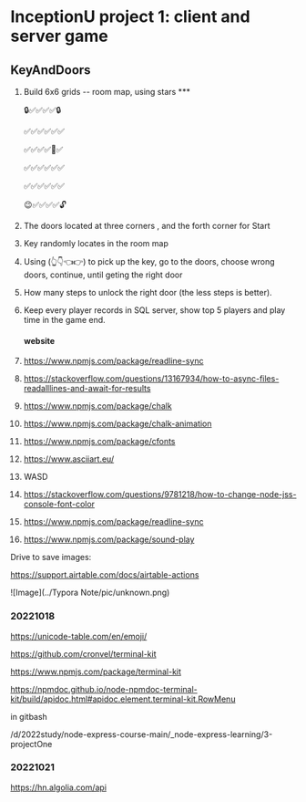 # InceptionU project 1: client and server game

## KeyAndDoors

1. Build 6x6 grids -- room map, using stars   \***  

   🔒✅✅✅✅🔒

   ✅✅✅✅✅✅

   ✅✅✅✅🔑✅

   ✅✅✅✅✅✅

   ✅✅✅✅✅✅

   😉✅✅✅✅🔓

2. The doors located at three corners , and the forth corner for Start

3. Key randomly locates in the room map

4. Using (👆👇👈👉)  to pick up the key, go to the doors, choose wrong doors, continue, until geting the right door

5. How many steps to unlock the right door (the less steps is better).

6. Keep every player records in SQL server, show top 5 players  and play time in the game end.

   #### website

   

7. https://www.npmjs.com/package/readline-sync

8. https://stackoverflow.com/questions/13167934/how-to-async-files-readalllines-and-await-for-results

9. https://www.npmjs.com/package/chalk

10. https://www.npmjs.com/package/chalk-animation

11. https://www.npmjs.com/package/cfonts

12. https://www.asciiart.eu/

13. WASD

14. https://stackoverflow.com/questions/9781218/how-to-change-node-jss-console-font-color

15. https://www.npmjs.com/package/readline-sync

16. https://www.npmjs.com/package/sound-play

Drive to save images:

https://support.airtable.com/docs/airtable-actions

![Image](../Typora Note/pic/unknown.png)

### 20221018

https://unicode-table.com/en/emoji/

https://github.com/cronvel/terminal-kit

https://www.npmjs.com/package/terminal-kit

https://npmdoc.github.io/node-npmdoc-terminal-kit/build/apidoc.html#apidoc.element.terminal-kit.RowMenu

in gitbash

/d/2022study/node-express-course-main/_node-express-learning/3-projectOne

### 20221021

https://hn.algolia.com/api

